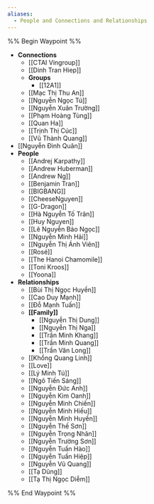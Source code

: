 ```yaml
---
aliases:
  - People and Connections and Relationships
---
```

%% Begin Waypoint %%
- **Connections**
	- [[CTAI Vingroup]]
	- [[Dinh Tran Hiep]]
	- **Groups**
		- [[12A1]]
	- [[Mạc Thị Thu An]]
	- [[Nguyễn Ngọc Tú]]
	- [[Nguyễn Xuân Trường]]
	- [[Phạm Hoàng Tùng]]
	- [[Quan Ha]]
	- [[Trịnh Thị Cúc]]
	- [[Vũ Thành Quang]]
- [[Nguyễn Đình Quân]]
- **People**
	- [[Andrej Karpathy]]
	- [[Andrew Huberman]]
	- [[Andrew Ng]]
	- [[Benjamin Tran]]
	- [[BIGBANG]]
	- [[CheeseNguyen]]
	- [[G-Dragon]]
	- [[Hà Nguyễn Tố Trân]]
	- [[Huy Nguyen]]
	- [[Lê Nguyễn Bảo Ngọc]]
	- [[Nguyễn Minh Hải]]
	- [[Nguyễn Thị Ánh Viên]]
	- [[Rosé]]
	- [[The Hanoi Chamomile]]
	- [[Toni Kroos]]
	- [[Yoona]]
- **Relationships**
	- [[Bùi Thị Ngọc Huyền]]
	- [[Cao Duy Mạnh]]
	- [[Đỗ Mạnh Tuấn]]
	- **[[Family]]**
		- [[Nguyễn Thị Dung]]
		- [[Nguyễn Thị Nga]]
		- [[Trần Minh Khang]]
		- [[Trần Minh Quang]]
		- [[Trần Văn Long]]
	- [[Khổng Quang Linh]]
	- [[Love]]
	- [[Lý Minh Tú]]
	- [[Ngô Tiến Sáng]]
	- [[Nguyễn Đức Anh]]
	- [[Nguyễn Kim Oanh]]
	- [[Nguyễn Minh Chiến]]
	- [[Nguyễn Minh Hiếu]]
	- [[Nguyễn Minh Huyền]]
	- [[Nguyễn Thế Sơn]]
	- [[Nguyễn Trọng Nhân]]
	- [[Nguyễn Trường Sơn]]
	- [[Nguyễn Tuấn Hào]]
	- [[Nguyễn Tuấn Hiệp]]
	- [[Nguyễn Vũ Quang]]
	- [[Tạ Dũng]]
	- [[Tạ Thị Ngọc Diễm]]

%% End Waypoint %%